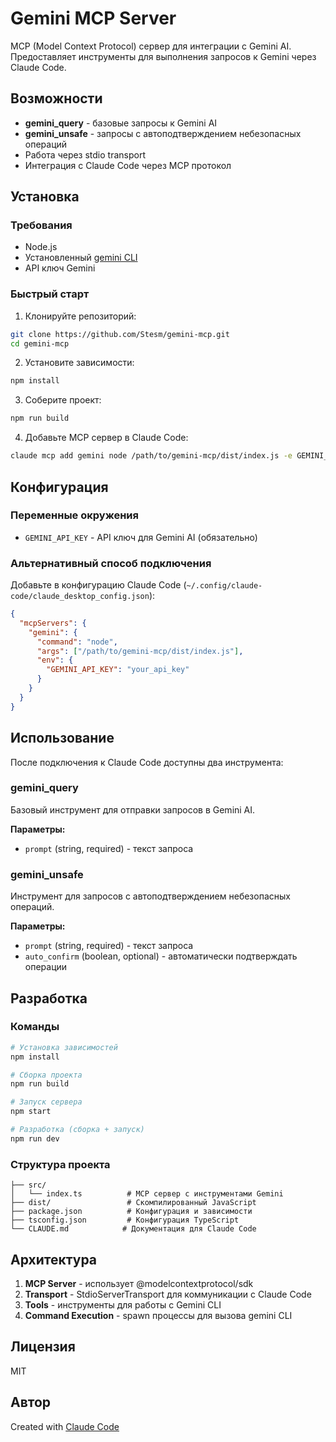 # Gemini MCP Server

MCP (Model Context Protocol) сервер для интеграции с Gemini AI. Предоставляет инструменты для выполнения запросов к Gemini через Claude Code.

## Возможности

- **gemini_query** - базовые запросы к Gemini AI
- **gemini_unsafe** - запросы с автоподтверждением небезопасных операций
- Работа через stdio transport
- Интеграция с Claude Code через MCP протокол

## Установка

### Требования

- Node.js
- Установленный [gemini CLI](https://github.com/google/generative-ai-cli)
- API ключ Gemini

### Быстрый старт

1. Клонируйте репозиторий:
```bash
git clone https://github.com/Stesm/gemini-mcp.git
cd gemini-mcp
```

2. Установите зависимости:
```bash
npm install
```

3. Соберите проект:
```bash
npm run build
```

4. Добавьте MCP сервер в Claude Code:
```bash
claude mcp add gemini node /path/to/gemini-mcp/dist/index.js -e GEMINI_API_KEY=your_api_key
```

## Конфигурация

### Переменные окружения

- `GEMINI_API_KEY` - API ключ для Gemini AI (обязательно)

### Альтернативный способ подключения

Добавьте в конфигурацию Claude Code (`~/.config/claude-code/claude_desktop_config.json`):

```json
{
  "mcpServers": {
    "gemini": {
      "command": "node",
      "args": ["/path/to/gemini-mcp/dist/index.js"],
      "env": {
        "GEMINI_API_KEY": "your_api_key"
      }
    }
  }
}
```

## Использование

После подключения к Claude Code доступны два инструмента:

### gemini_query
Базовый инструмент для отправки запросов в Gemini AI.

**Параметры:**
- `prompt` (string, required) - текст запроса

### gemini_unsafe
Инструмент для запросов с автоподтверждением небезопасных операций.

**Параметры:**
- `prompt` (string, required) - текст запроса  
- `auto_confirm` (boolean, optional) - автоматически подтверждать операции

## Разработка

### Команды

```bash
# Установка зависимостей
npm install

# Сборка проекта
npm run build

# Запуск сервера
npm start

# Разработка (сборка + запуск)
npm run dev
```

### Структура проекта

```
├── src/
│   └── index.ts          # MCP сервер с инструментами Gemini
├── dist/                 # Скомпилированный JavaScript
├── package.json          # Конфигурация и зависимости
├── tsconfig.json         # Конфигурация TypeScript
└── CLAUDE.md            # Документация для Claude Code
```

## Архитектура

1. **MCP Server** - использует @modelcontextprotocol/sdk
2. **Transport** - StdioServerTransport для коммуникации с Claude Code
3. **Tools** - инструменты для работы с Gemini CLI
4. **Command Execution** - spawn процессы для вызова gemini CLI

## Лицензия

MIT

## Автор

Created with [Claude Code](https://claude.ai/code)